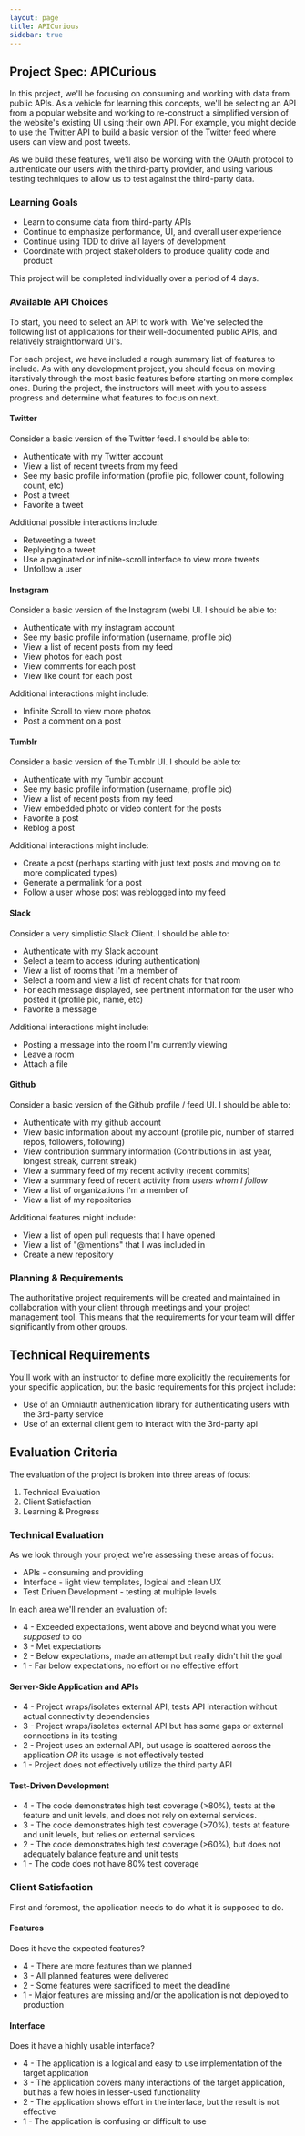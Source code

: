 ```yaml
---
layout: page
title: APICurious
sidebar: true
---
```


## Project Spec: APICurious

In this project, we'll be focusing on consuming and working with data from public APIs. As a vehicle for learning this concepts, we'll be selecting an API from a popular website and working to re-construct a simplified version of the website's existing UI using their own API. For example, you might decide to use the Twitter API to build a basic version of the Twitter feed where users can view and post tweets.

As we build these features, we'll also be working with the OAuth protocol to authenticate our users with the third-party provider, and using various testing techniques to allow us to test against the third-party data.

### Learning Goals

* Learn to consume data from third-party APIs
* Continue to emphasize performance, UI, and overall user experience
* Continue using TDD to drive all layers of development
* Coordinate with project stakeholders to produce quality code and product

This project will be completed individually over a period of 4 days.

### Available API Choices

To start, you need to select an API to work with. We've selected the following list of applications
for their well-documented public APIs, and relatively straightforward UI's.

For each project, we have included a rough summary list of features to include.
As with any development project, you should focus on moving iteratively through the most
basic features before starting on more complex ones. During the project, the
instructors will meet with you to assess progress and determine what features to focus
on next.

#### Twitter

Consider a basic version of the Twitter feed. I should be able to:

* Authenticate with my Twitter account
* View a list of recent tweets from my feed
* See my basic profile information (profile pic, follower count, following count, etc)
* Post a tweet
* Favorite a tweet

Additional possible interactions include:

* Retweeting a tweet
* Replying to a tweet
* Use a paginated or infinite-scroll interface to view more tweets
* Unfollow a user

#### Instagram

Consider a basic version of the Instagram (web) UI. I should be able to:

* Authenticate with my instagram account
* See my basic profile information (username, profile pic)
* View a list of recent posts from my feed
* View photos for each post
* View comments for each post
* View like count for each post

Additional interactions might include:

* Infinite Scroll to view more photos
* Post a comment on a post

#### Tumblr

Consider a basic version of the Tumblr UI. I should be able to:

* Authenticate with my Tumblr account
* See my basic profile information (username, profile pic)
* View a list of recent posts from my feed
* View embedded photo or video content for the posts
* Favorite a post
* Reblog a post

Additional interactions might include:

* Create a post (perhaps starting with just text posts and moving on to more complicated types)
* Generate a permalink for a post
* Follow a user whose post was reblogged into my feed

#### Slack

Consider a very simplistic Slack Client. I should be able to:

* Authenticate with my Slack account
* Select a team to access (during authentication)
* View a list of rooms that I'm a member of
* Select a room and view a list of recent chats for that room
* For each message displayed, see pertinent information for the user who posted
it (profile pic, name, etc)
* Favorite a message

Additional interactions might include:

* Posting a message into the room I'm currently viewing
* Leave a room
* Attach a file

#### Github

Consider a basic version of the Github profile / feed UI. I should be able to:

* Authenticate with my github account
* View basic information about my account (profile pic, number of starred repos, followers, following)
* View contribution summary information (Contributions in last year, longest streak, current streak)
* View a summary feed of _my_ recent activity (recent commits) 
* View a summary feed of recent activity from _users whom I follow_
* View a list of organizations I'm a member of
* View a list of my repositories

Additional features might include:

* View a list of open pull requests that I have opened
* View a list of "@mentions" that I was included in
* Create a new repository

### Planning & Requirements

The authoritative project requirements will be created and maintained in collaboration with your client through meetings and your project management tool. This means that the requirements for your team will differ significantly from other groups.

## Technical Requirements

You'll work with an instructor to define more explicitly the requirements for your
specific application, but the basic requirements for this project include:

* Use of an Omniauth authentication library for authenticating users with the 3rd-party
service
* Use of an external client gem to interact with the 3rd-party api

## Evaluation Criteria

The evaluation of the project is broken into three areas of focus:

1. Technical Evaluation
2. Client Satisfaction
3. Learning & Progress

### Technical Evaluation

As we look through your project we're assessing these areas of focus:

* APIs - consuming and providing
* Interface - light view templates, logical and clean UX
* Test Driven Development - testing at multiple levels

In each area we'll render an evaluation of:

* 4 - Exceeded expectations, went above and beyond what you were *supposed* to do
* 3 - Met expectations
* 2 - Below expectations, made an attempt but really didn't hit the goal
* 1 - Far below expectations, no effort or no effective effort

#### Server-Side Application and APIs

* 4 - Project wraps/isolates external API, tests API interaction without actual connectivity dependencies
* 3 - Project wraps/isolates external API but has some gaps or external connections in its testing
* 2 - Project uses an external API, but usage is scattered across the application *OR* its usage is not effectively tested
* 1 - Project does not effectively utilize the third party API

#### Test-Driven Development

* 4 - The code demonstrates high test coverage (>80%), tests at the feature and unit levels, and does not rely on external services.
* 3 - The code demonstrates high test coverage (>70%), tests at feature and unit levels, but relies on external services
* 2 - The code demonstrates high test coverage (>60%), but does not adequately balance feature and unit tests
* 1 - The code does not have 80% test coverage

### Client Satisfaction

First and foremost, the application needs to do what it is supposed to do.

#### Features

Does it have the expected features?

* 4 - There are more features than we planned
* 3 - All planned features were delivered
* 2 - Some features were sacrificed to meet the deadline
* 1 - Major features are missing and/or the application is not deployed to production

#### Interface

Does it have a highly usable interface?

* 4 - The application is a logical and easy to use implementation of the target application
* 3 - The application covers many interactions of the target application, but has a few holes in lesser-used functionality
* 2 - The application shows effort in the interface, but the result is not effective
* 1 - The application is confusing or difficult to use
